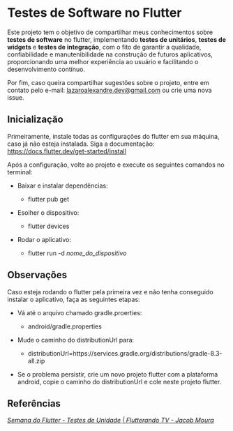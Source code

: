 # Testes de Software no Flutter

Este projeto tem o objetivo de compartilhar meus conhecimentos sobre **testes de software** no flutter,  implementando **testes de unitários**, **testes de widgets** e **testes de integração**, com o fito de garantir a qualidade, confiabilidade e manutenibilidade na construção de futuros aplicativos, proporcionando uma melhor experiência ao usuário e facilitando o desenvolvimento contínuo.

Por fim, caso queira compartilhar sugestões sobre o projeto, entre em contato pelo e-mail: lazaroalexandre.dev@gmail.com ou crie uma nova issue.

## Inicialização

Primeiramente, instale todas as configurações do flutter em sua máquina, caso já não esteja instalada. Siga a documentação: https://docs.flutter.dev/get-started/install

Após a configuração, volte ao projeto e execute os seguintes comandos no terminal:

- Baixar e instalar dependências:
    - flutter pub get

- Esolher o dispositivo:
    - flutter devices

- Rodar o aplicativo:
  - flutter run -d _nome_do_dispositivo_

## Observações

Caso esteja rodando o flutter pela primeira vez e não tenha conseguido instalar o aplicativo, faça as seguintes etapas:

- Vá até o arquivo chamado gradle.proerties:
  - android/gradle.properties

- Mude o caminho do distributionUrl para:
  - distributionUrl=https\://services.gradle.org/distributions/gradle-8.3-all.zip

- Se o problema persistir, crie um novo projeto flutter com a plataforma android, copie o caminho do distributionUrl e cole neste projeto flutter.

## Referências

*[Semana do Flutter - Testes de Unidade | Flutterando TV - Jacob Moura](https://www.youtube.com/watch?v=zlYQe-9QMug&list=PLlBnICoI-g-etEtbvgDnO40SYKOSktCj4&index=1)*

